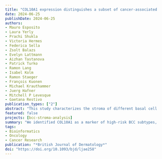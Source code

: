 ```yaml
---
title: "COL10A1 expression distinguishes a subset of cancer-associated fibroblasts present in the stroma of high-risk basal cell carcinoma"
date: 2024-06-25
publishDate: 2024-06-25
authors: 
- Mauro Esposito
- Laura Yerly
- Prachi Shukla
- Victoria Hermes
- Federica Sella
- Zsolt Balazs
- Evelyn Lattmann
- Aizhan Tastanova
- Patrick Turko
- Ramon Lang
- Isabel Kolm
- Ramon Staeger
- François Kuonen
- Michael Krauthammer
- Juerg Hafner
- Mitchell P Levesque
- Gaetana Restivo
publication_types: ["2"]
abstract: "This study characterizes the stroma of different basal cell carcinoma (BCC) subtypes, focusing on cancer-associated fibroblasts (CAFs) and their expression of COL10A1. Using laser capture microdissection followed by RNA sequencing, distinct gene expression signatures were identified. COL10A1 was found to be overexpressed in high-risk BCC subtypes, particularly in sclerosing/infiltrative and basosquamous subtypes. Immunohistochemistry confirmed the presence of COL10A1 in the stroma, correlating with aggressive behavior, making it a potential prognostic biomarker for BCC progression."
featured: false
projects: [bcc-stroma-analysis]
summary: "We identified COL10A1 as a marker of high-risk BCC subtypes, particularly in sclerosing/infiltrative and basosquamous subtypes. This could serve as a prognostic biomarker and a target for personalized treatment."
tags:
- Bioinformatics
- Oncology
- Cancer Research
publication: "*British Journal of Dermatology*"
doi: "https://doi.org/10.1093/bjd/ljae258"
---
```


